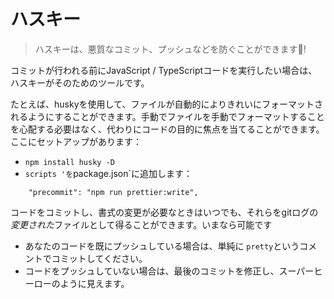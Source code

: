 # ハスキー

> ハスキーは、悪質なコミット、プッシュなどを防ぐことができます🐶!

コミットが行われる前にJavaScript / TypeScriptコードを実行したい場合は、ハスキーがそのためのツールです。

たとえば、huskyを使用して、ファイルが自動的によりきれいにフォーマットされるようにすることができます。手動でファイルを手動でフォーマットすることを心配する必要はなく、代わりにコードの目的に焦点を当てることができます。ここにセットアップがあります：

* `npm install husky -D`
* `scripts 'を`package.json`に追加します：

```
    "precommit": "npm run prettier:write",
```

コードをコミットし、書式の変更が必要なときはいつでも、それらをgitログの*変更された*ファイルとして得ることができます。いまなら可能です

* あなたのコードを既にプッシュしている場合は、単純に `pretty`というコメントでコミットしてください。
* コードをプッシュしていない場合は、最後のコミットを修正し、スーパーヒーローのように見えます。
